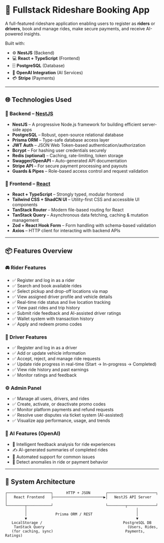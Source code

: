 # 🚗 Fullstack Rideshare Booking App

A full-featured rideshare application enabling users to register as **riders** or **drivers**, book and manage rides, make secure payments, and receive AI-powered insights.

Built with:

- ⚙️ **NestJS** (Backend)
- 💻 **React + TypeScript** (Frontend)
- 🗄️ **PostgreSQL** (Database)
- 🤖 **OpenAI Integration** (AI Services)
- 💳 **Stripe** (Payments)

---

## 🌐 Technologies Used

### 🧠 Backend – [NestJS](https://nestjs.com/)

- **NestJS** – A progressive Node.js framework for building efficient server-side apps
- **PostgreSQL** – Robust, open-source relational database
- **Prisma ORM** – Type-safe database access layer
- **JWT Auth** – JSON Web Token-based authentication/authorization
- **Bcrypt** – For hashing user credentials securely
- **Redis (optional)** – Caching, rate-limiting, token storage
- **Swagger/OpenAPI** – Auto-generated API documentation
- **Stripe API** – For secure payment processing and payouts
- **Guards & Pipes** – Role-based access control and request validation

### 🎨 Frontend – [React](https://reactjs.org/)

- **React + TypeScript** – Strongly typed, modular frontend
- **Tailwind CSS + ShadCN UI** – Utility-first CSS and accessible UI components
- **TanStack Router** – Modern file-based routing for React
- **TanStack Query** – Asynchronous data fetching, caching & mutation management
- **Zod + React Hook Form** – Form handling with schema-based validation
- **Axios** – HTTP client for interacting with backend APIs

---

## 📦 Features Overview

### 🚘 Rider Features

- ✅ Register and log in as a rider
- ✅ Search and book available rides
- ✅ Select pickup and drop-off locations via map
- ✅ View assigned driver profile and vehicle details
- ✅ Real-time ride status and live location tracking
- ✅ View past rides and trip history
- ✅ Submit ride feedback and AI-assisted driver ratings
- ✅ Wallet system with transaction history
- ✅ Apply and redeem promo codes

### 🚖 Driver Features

- ✅ Register and log in as a driver
- ✅ Add or update vehicle information
- ✅ Accept, reject, and manage ride requests
- ✅ Update ride progress in real-time (Start → In-progress → Completed)
- ✅ View ride history and past earnings
- ✅ Monitor ratings and feedback

### ⚙️ Admin Panel

- ✅ Manage all users, drivers, and rides
- ✅ Create, activate, or deactivate promo codes
- ✅ Monitor platform payments and refund requests
- ✅ Resolve user disputes via ticket system (AI-assisted)
- ✅ Visualize app performance, usage, and trends

### 🤖 AI Features (OpenAI)

- 🧠 Intelligent feedback analysis for ride experiences
- ✍️ AI-generated summaries of completed rides
- 💬 Automated support for common issues
- 🔐 Detect anomalies in ride or payment behavior

---

## 🧭 System Architecture

```plaintext
┌────────────────────┐      HTTP + JSON       ┌──────────────────────┐
│   React Frontend   ├───────────────────────▶│   NestJS API Server   │
└────────┬───────────┘                        └────────┬─────────────┘
         │                                                  │
         │             Prisma ORM / REST                    │
         ▼                                                  ▼
   LocalStorage /                                     PostgreSQL DB
    TanStack Query                                      (Users, Rides,
   (for caching, sync)                                 Payments, Ratings)

